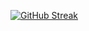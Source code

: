 [![GitHub Streak](https://github-readme-streak-stats.herokuapp.com?user=SamRC&theme=blood-dark)](https://github.com/samRC) 
